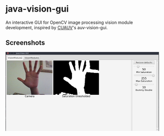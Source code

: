java-vision-gui
===============

An interactive GUI for OpenCV image processing vision module development, inspired by [CUAUV](https://github.com/cuauv)'s auv-vision-gui.  

## Screenshots
![Example](/screenshots/1.jpg)
